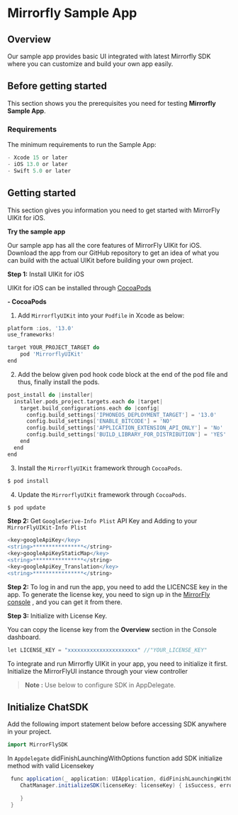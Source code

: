 # Mirrorfly Sample App

## Overview
Our sample app provides basic UI integrated with latest Mirrorfly SDK where you can customize and build your own app easily.

## Before getting started

This section shows you the prerequisites you need for testing **Mirrorfly Sample App**.

### Requirements
The minimum requirements to run the Sample App:

```groovy
- Xcode 15 or later
- iOS 13.0 or later
- Swift 5.0 or later
```

## Getting started

This section gives you information you need to get started with MirrorFly UIKit for iOS.

**Try the sample app**

Our sample app has all the core features of MirrorFly UIKit for iOS. Download the app from our GitHub repository to get an idea of what you can build with the actual UIKit before building your own project.

**Step 1:** Install UIKit for iOS

UIKit for iOS can be installed through <a href="https://cocoapods.org/" target="_self">CocoaPods</a>

**- CocoaPods**

1. Add `MirrorflyUIKit` into your `Podfile` in Xcode as below:

```gradle
platform :ios, '13.0'
use_frameworks!

target YOUR_PROJECT_TARGET do
    pod 'MirrorflyUIKit'
end
   ```

2. Add the below given pod hook code block at the end of the pod file and thus, finally install the pods.

```gradle
post_install do |installer|
  installer.pods_project.targets.each do |target|
    target.build_configurations.each do |config|
      config.build_settings['IPHONEOS_DEPLOYMENT_TARGET'] = '13.0'
      config.build_settings['ENABLE_BITCODE'] = 'NO'
      config.build_settings['APPLICATION_EXTENSION_API_ONLY'] = 'No'
      config.build_settings['BUILD_LIBRARY_FOR_DISTRIBUTION'] = 'YES'
    end
  end
end

```

3. Install the `MirrorflyUIKit` framework through `CocoaPods`.
   
```gradle
$ pod install
```
4. Update the `MirrorflyUIKit` framework through `CocoaPods`.
   
```gradle
$ pod update
```

**Step 2:** Get `GoogleSerive-Info Plist` API Key and Adding to your `MirrorFlyUIKit-Info Plist`
```gradle
<key>googleApiKey</key>
<string>****************</string>
<key>googleApiKeyStaticMap</key>
<string>****************</string>
<key>googleApiKey_Translation</key>
<string>****************</string>
```

**Step 2:** To log in and run the app, you need to add the LICENCSE key in the app. To generate the license key, you need to sign up in the <a href="https://console.mirrorfly.com/" target="_self">MirrorFly console</a> , and you can get it from there.

**Step 3:** Initialize with License Key.

You can copy the license key from the **Overview** section in the Console dashboard.
   ```gradle
let LICENSE_KEY = "xxxxxxxxxxxxxxxxxxxxxx" //"YOUR_LICENSE_KEY"
   ```
To integrate and run Mirrorfly UIKit in your app, you need to initialize it first. Initialize the MirrorFlyUI instance through your view controller

> **Note :**  Use below to configure SDK in AppDelegate.

## Initialize ChatSDK

Add the following import statement below before accessing SDK anywhere in your project.

```gradle
import MirrorFlySDK
```
In `Appdelegate` didFinishLaunchingWithOptions function add SDK initialize method with valid Licensekey

```gradle
 func application(_ application: UIApplication, didFinishLaunchingWithOptions launchOptions: [UIApplication.LaunchOptionsKey: Any]?) -> Bool {
    ChatManager.initializeSDK(licenseKey: licenseKey) { isSuccess, error, data in

    }
 }
```



